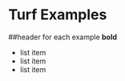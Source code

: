 Turf Examples
======================

##header for each example
**bold**
* list item
* list item
* list item